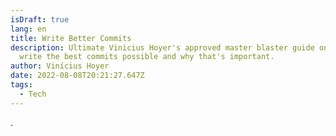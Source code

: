```yaml
---
isDraft: true
lang: en
title: Write Better Commits
description: Ultimate Vinicius Hoyer's approved master blaster guide on how to
  write the best commits possible and why that's important.
author: Vinícius Hoyer
date: 2022-08-08T20:21:27.647Z
tags:
  - Tech
---
```

.